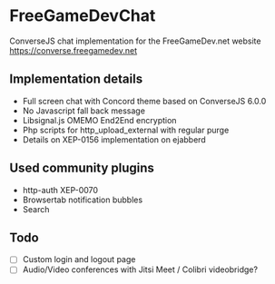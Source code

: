 # FreeGameDevChat
ConverseJS chat implementation for the FreeGameDev.net website https://converse.freegamedev.net

## Implementation details
- Full screen chat with Concord theme based on ConverseJS 6.0.0
- No Javascript fall back message
- Libsignal.js OMEMO End2End encryption
- Php scripts for http_upload_external with regular purge
- Details on XEP-0156 implementation on ejabberd

## Used community plugins
- http-auth XEP-0070
- Browsertab notification bubbles
- Search

## Todo
- [ ] Custom login and logout page
- [ ] Audio/Video conferences with Jitsi Meet / Colibri videobridge? 

